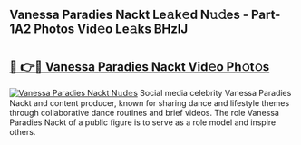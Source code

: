 ## Vanessa Paradies Nackt Le𝚊k𝚎d N𝚞𝚍es - Part-1A2 Photos Vid𝚎o Le𝚊ks BHzlJ

# <h2><a href="http://fb6vex.evod.top/?m=Vanessa+Paradies+Nackt">🔗 👉🔴 Vanessa Paradies Nackt Vid𝚎o Ph𝚘t𝚘s</a></h2>

[![Vanessa Paradies Nackt N𝚞d𝚎s](https://i.imgur.com/8V9OHl7.gif)](http://fb6vex.evod.top/?m=Vanessa+Paradies+Nackt)
Social media celebrity Vanessa Paradies Nackt and content producer, known for sharing dance and lifestyle themes through collaborative dance routines and brief videos. The role Vanessa Paradies Nackt of a public figure is to serve as a role model and inspire others. 
